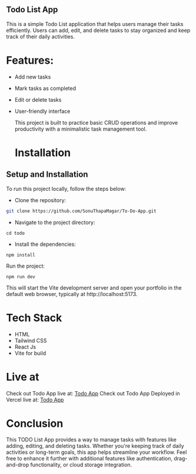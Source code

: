 ## Todo List App
This is a simple Todo List application that helps users manage their tasks efficiently. Users can add, edit, and delete tasks to stay organized and keep track of their daily activities.

# Features:
- Add new tasks
- Mark tasks as completed
- Edit or delete tasks
- User-friendly interface

  This project is built to practice basic CRUD operations and improve productivity with a minimalistic task management tool.

  # Installation

## Setup and Installation
To run this project locally, follow the steps below:

- Clone the repository:

```bash
git clone https://github.com/SonuThapaMagar/To-Do-App.git
```

- Navigate to the project directory:
```
cd todo
```
- Install the dependencies:
```
npm install
```
Run the project:
```
npm run dev
```
This will start the Vite development server and open your portfolio in the default web browser, typically at http://localhost:5173.

# Tech Stack
- HTML
- Tailwind CSS
- React Js
- Vite for build

# Live at
Check out Todo App live at: [Todo App](https://todo.oznepalservices.com.au/)
Check out Todo App Deployed in Vercel live at: [Todo App](https://vercel.com/sonuthapamagars-projects/to-do-app)


# Conclusion
This TODO List App provides a way to manage tasks with features like adding, editing, and deleting tasks. Whether you're keeping track of daily activities or long-term goals, this app helps streamline your workflow. Feel free to enhance it further with additional features like authentication, drag-and-drop functionality, or cloud storage integration.



